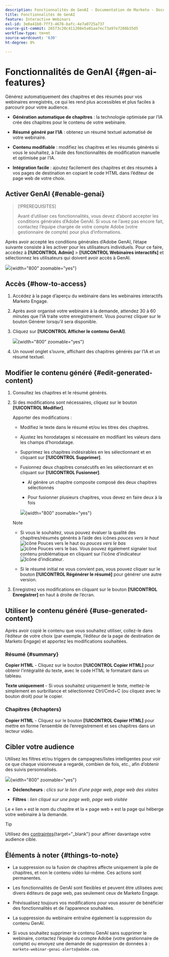 ```yaml
---
description: Fonctionnalités de GenAI - Documentation de Marketo - Documentation du produit
title: Fonctionnalités de GenAI
feature: Interactive Webinars
exl-id: 3e0a41b0-7ff3-4676-bafc-4e7a0725a737
source-git-commit: 26573c20c411208e5a01aa7ec73a97e7208b35d5
workflow-type: tm+mt
source-wordcount: '630'
ht-degree: 0%

---
```


# Fonctionnalités de GenAI {#gen-ai-features}

Générez automatiquement des chapitres et des résumés pour vos webinaires enregistrés, ce qui les rend plus accessibles et plus faciles à parcourir pour votre audience.

* **Génération automatique de chapitres** : la technologie optimisée par l’IA crée des chapitres pour le contenu de votre webinaire.

* **Résumé généré par l’IA** : obtenez un résumé textuel automatisé de votre webinaire.

* **Contenu modifiable** : modifiez les chapitres et les résumés générés si vous le souhaitez, à l’aide des fonctionnalités de modification manuelle et optimisée par l’IA.

* **Intégration facile** : ajoutez facilement des chapitres et des résumés à vos pages de destination en copiant le code HTML dans l’éditeur de page web de votre choix.

## Activer GenAI {#enable-genai}

>[!PREREQUISITES]
>
>Avant d’utiliser ces fonctionnalités, vous devez d’abord accepter les conditions générales d’Adobe GenAI. Si vous ne l’avez pas encore fait, contactez l’équipe chargée de votre compte Adobe (votre gestionnaire de compte) pour plus d’informations.

Après avoir accepté les conditions générales d’Adobe GenAI, l’étape suivante consiste à les activer pour les utilisateurs individuels. Pour ce faire, accédez à **[!UICONTROL Admin]** > **[!UICONTROL Webinaires interactifs]** et sélectionnez les utilisateurs qui doivent avoir accès à GenAI.

![](assets/gen-ai-features-1.png){width="800" zoomable="yes"}

## Accès {#how-to-access}

1. Accédez à la page d’aperçu du webinaire dans les webinaires interactifs Marketo Engage.

1. Après avoir organisé votre webinaire à la demande, attendez 30 à 60 minutes que l’IA traite votre enregistrement. Vous pourrez cliquer sur le bouton Générer lorsqu’il sera disponible.

1. Cliquez sur **[!UICONTROL Afficher le contenu GenAI]**.

   ![](assets/gen-ai-features-2.png){width="800" zoomable="yes"}

1. Un nouvel onglet s’ouvre, affichant des chapitres générés par l’IA et un résumé textuel.

## Modifier le contenu généré {#edit-generated-content}

1. Consultez les chapitres et le résumé générés.

1. Si des modifications sont nécessaires, cliquez sur le bouton **[!UICONTROL Modifier]**.

   Apporter des modifications :

   * Modifiez le texte dans le résumé et/ou les titres des chapitres.

   * Ajustez les horodatages si nécessaire en modifiant les valeurs dans les champs d’horodatage.

   * Supprimez les chapitres indésirables en les sélectionnant et en cliquant sur **[!UICONTROL Supprimer]**.

   * Fusionnez deux chapitres consécutifs en les sélectionnant et en cliquant sur **[!UICONTROL Fusionner]**.

      * AI génère un chapitre composite composé des deux chapitres sélectionnés

      * Pour fusionner plusieurs chapitres, vous devez en faire deux à la fois

     ![](assets/gen-ai-features-3.png){width="800" zoomable="yes"}

   >[!NOTE]
   >
   >* Si vous le souhaitez, vous pouvez évaluer la qualité des chapitres/résumés générés à l’aide des icônes _pouces vers le haut_ ![icône Pouces vers le haut](assets/icon-thumbs-up.png) ou _pouces vers le bas_ ![icône Pouces vers le bas](assets/icon-thumbs-down.png). Vous pouvez également signaler tout contenu problématique en cliquant sur l’icône d’indicateur ![Icône d’indicateur](assets/icon-flag.png).
   >
   >* Si le résumé initial ne vous convient pas, vous pouvez cliquer sur le bouton **[!UICONTROL Régénérer le résumé]** pour générer une autre version.

1. Enregistrez vos modifications en cliquant sur le bouton **[!UICONTROL Enregistrer]** en haut à droite de l’écran.

## Utiliser le contenu généré {#use-generated-content}

Après avoir copié le contenu que vous souhaitez utiliser, collez-le dans l’éditeur de votre choix (par exemple, l’éditeur de la page de destination de Marketo Engage) et apportez les modifications souhaitées.

### Résumé {#summary}

**Copier HTML** - Cliquez sur le bouton **[!UICONTROL Copier HTML]** pour obtenir l’intégralité du texte, avec le code HTML le formatant dans un tableau.

**Texte uniquement** - Si vous souhaitez uniquement le texte, mettez-le simplement en surbrillance et sélectionnez Ctrl/Cmd+C (ou cliquez avec le bouton droit) pour le copier.

### Chapitres {#chapters}

**Copier HTML** - Cliquez sur le bouton **[!UICONTROL Copier HTML]** pour mettre en forme l’ensemble de l’enregistrement et ses chapitres dans un lecteur vidéo.

## Cibler votre audience

Utilisez les filtres et/ou triggers de campagnes/listes intelligentes pour voir ce que chaque visionneuse a regardé, combien de fois, etc., afin d’obtenir des suivis personnalisés.

![](assets/gen-ai-features-4.png){width="800" zoomable="yes"}

* **Déclencheurs** : _clics sur le lien d’une page web_, _page web des visites_

* **Filtres** : _lien cliqué sur une page web_, _page web visitée_

Le « lien » est le nom du chapitre et la « page web » est la page qui héberge votre webinaire à la demande.

>[!TIP]
>
>Utilisez des [contraintes](/help/marketo/product-docs/core-marketo-concepts/smart-lists-and-static-lists/using-smart-lists/add-a-constraint-to-a-smart-list-filter.md){target="_blank"} pour affiner davantage votre audience cible.

## Éléments à noter {#things-to-note}

* La suppression ou la fusion de chapitres affecte uniquement la pile de chapitres, et non le contenu vidéo lui-même. Ces actions sont permanentes.

* Les fonctionnalités de GenAI sont flexibles et peuvent être utilisées avec divers éditeurs de page web, pas seulement ceux de Marketo Engage.

* Prévisualisez toujours vos modifications pour vous assurer de bénéficier des fonctionnalités et de l’apparence souhaitées.

* La suppression du webinaire entraîne également la suppression du contenu GenAI.

* Si vous souhaitez supprimer le contenu GenAI sans supprimer le webinaire, contactez l’équipe du compte Adobe (votre gestionnaire de compte) ou envoyez une demande de suppression de données à : `marketo-webinar-genai-alerts@adobe.com`.

